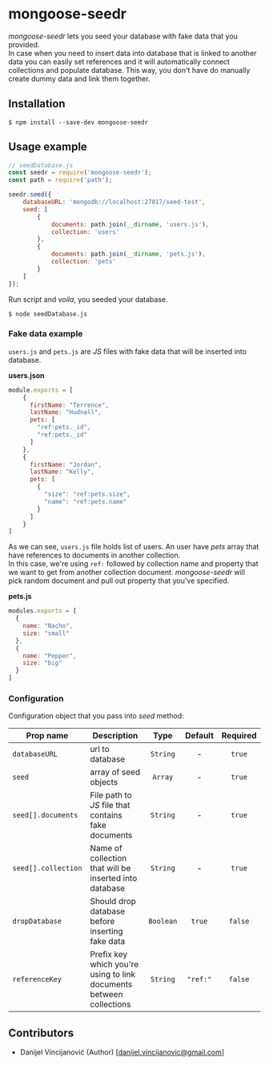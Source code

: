 # mongoose-seedr

_mongoose-seedr_ lets you seed your database with fake data that you provided. <br>
In case when you need to insert data into database that is linked to another data you can easily set references and it will automatically connect collections and populate database. This way, you don't have do manually create dummy data and link them together.

## Installation
```
$ npm install --save-dev mongoose-seedr
```

## Usage example

```js
// seedDatabase.js
const seedr = require('mongoose-seedr');
const path = require('path');

seedr.seed({
    databaseURL: 'mongodb://localhost:27017/seed-test',
    seed: [
        {
            documents: path.join(__dirname, 'users.js'),
            collection: 'users'
        },
        {
            documents: path.join(__dirname, 'pets.js'),
            collection: 'pets'
        }
    ]
});

```
Run script and _voila_, you seeded your database.
```
$ node seedDatabase.js
```

### Fake data example
`users.js` and `pets.js` are _JS_ files with fake data that will be inserted into database. <br>

**users.json** <br>
```js
module.exports = [
    {
      firstName: "Terrence",
      lastName: "Hudnall",
      pets: [
        "ref:pets._id",
        "ref:pets._id"
      ]
    },
    {
      firstName: "Jordan",
      lastName: "Kelly",
      pets: [
        {
          "size": "ref:pets.size",
          "name": "ref:pets.name"
        }
      ]
    }
]
```
As we can see, `users.js` file holds list of users. An user have _pets_ array that have references to documents in another collection. <br>
In this case, we're using `ref:` followed by collection name and property that we want to get from another collection document. _mongoose-seedr_ will pick random document and pull out property that you've specified. <br>

**pets.js** <br>
```js
modules.exports = [
  {
    name: "Nacho",
    size: "small"
  },
  {
    name: "Pepper",
    size: "big"
  }
]
```

### Configuration
Configuration object that you pass into _seed_ method: <br>

| Prop name  | Description | Type | Default | Required |
| ---------- | ----------- | :--: | :-----: | :------: |
| `databaseURL` | url to database | `String` | - | `true`
| `seed` | array of seed objects | `Array` | - | `true`
| `seed[].documents` | File path to _JS_ file that contains fake documents | `String` | - | `true`
| `seed[].collection` | Name of collection that will be inserted into database | `String` | - | `true`
| `dropDatabase` | Should drop database before inserting fake data | `Boolean` | `true` | `false`
| `referenceKey` | Prefix key which you're using to link documents between collections | `String` | `"ref:"` | `false`

## Contributors

- Danijel Vincijanović (Author) [<danijel.vincijanovic@gmail.com>]
